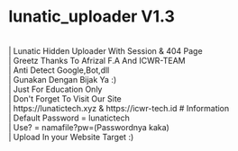 # lunatic_uploader V1.3
<br> 
| Lunatic Hidden Uploader With Session & 404 Page 
<br>| Greetz Thanks To Afrizal F.A And ICWR-TEAM 
<br>| Anti Detect Google,Bot,dll
<br>| Gunakan Dengan Bijak Ya :) 
<br>| Just For Education Only
<br>| Don't Forget To Visit Our Site
<br>| https://lunatictech.xyz & https://icwr-tech.id
# Information
<br>| Default Password = lunatictech
<br>| Use? = namafile?pw=(Passwordnya kaka) 
<br>| Upload In your Website Target :)


